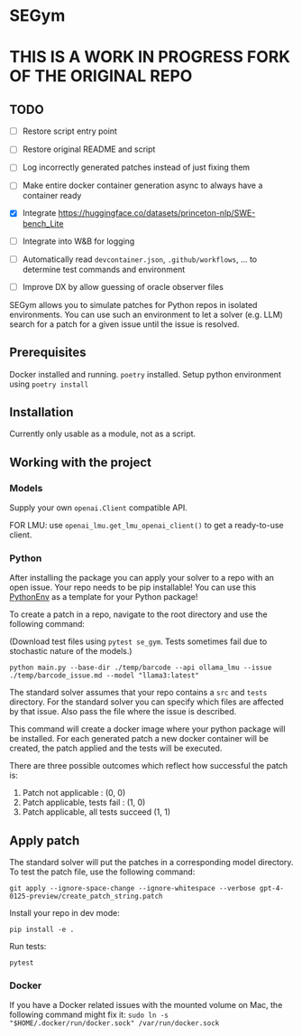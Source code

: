 # SEGym

# THIS IS A WORK IN PROGRESS FORK OF THE ORIGINAL REPO
## TODO
- [ ] Restore script entry point
- [ ] Restore original README and script
- [ ] Log incorrectly generated patches instead of just fixing them 
- [ ] Make entire docker container generation async to always have a container ready
- [x] Integrate https://huggingface.co/datasets/princeton-nlp/SWE-bench_Lite
- [ ] Integrate into W&B for logging
- [ ] Automatically read `devcontainer.json`, `.github/workflows`, ... to determine test commands and environment
- [ ] Improve DX by allow guessing of oracle observer files


SEGym allows you to simulate patches for Python repos in isolated environments.
You can use such an environment to let a solver (e.g. LLM) search for a patch for a given issue until the issue is resolved.



## Prerequisites

Docker installed and running. `poetry` installed.
Setup python environment using `poetry install`

## Installation

Currently only usable as a module, not as a script.

## Working with the project

### Models

Supply your own `openai.Client` compatible API.

FOR LMU: use `openai_lmu.get_lmu_openai_client()` to get a ready-to-use client.

### Python

After installing the package you can apply your solver to a repo with an open issue.
Your repo needs to be pip installable! You can use this [PythonEnv](https://github.com/kyrillschmid/PythonEnv.git) as a template for your Python package!





To create a patch in a repo, navigate to the root directory and use the following command:

<!-- ```
se-gym --affected-files file-1.py file-2.py --issue issue.md
``` -->
(Download test files using `pytest se_gym`. Tests sometimes fail due to stochastic nature of the models.)
```
python main.py --base-dir ./temp/barcode --api ollama_lmu --issue ./temp/barcode_issue.md --model "llama3:latest" 
```

The standard solver assumes that your repo contains a `src` and `tests` directory. For the standard
solver you can specify which files are affected by that issue. Also pass the file where the issue
is described.

This command will create a docker image where your python package will be installed. For each generated patch
a new docker container will be created, the patch applied and the tests will be executed.

There are three possible outcomes which reflect how successful the patch is:

1. Patch not applicable : (0, 0)
2. Patch applicable, tests fail : (1, 0)
3. Patch applicable, all tests succeed (1, 1)

## Apply patch

The standard solver will put the patches in a corresponding model directory.
To test the patch file, use the following command:

```
git apply --ignore-space-change --ignore-whitespace --verbose gpt-4-0125-preview/create_patch_string.patch
```

Install your repo in dev mode:

```
pip install -e .
```

Run tests:

```
pytest
```

### Docker
If you have a Docker related issues with the mounted volume on Mac, the following command might fix it: `sudo ln -s "$HOME/.docker/run/docker.sock" /var/run/docker.sock`
